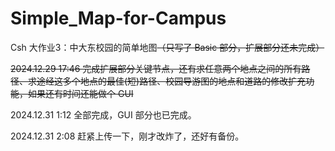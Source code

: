 # Simple_Map-for-Campus
Csh 大作业3：中大东校园的简单地图~~（只写了 Basic 部分，扩展部分还未完成）~~

~~2024.12.29 17:46 完成扩展部分关键节点，还有求任意两个地点之间的所有路径、求途经这多个地点的最佳(短)路径、校园导游图的地点和道路的修改扩充功能，如果还有时间还能做个 GUI~~

2024.12.31 1:12 全部完成，GUI 部分也已完成。

2024.12.31 2:08 赶紧上传一下，刚才改炸了，还好有备份。
